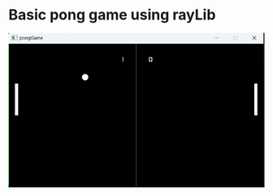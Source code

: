 # Basic pong game using rayLib
<img src="https://github.com/lulkebit/pongGame/blob/master/readme.png">
